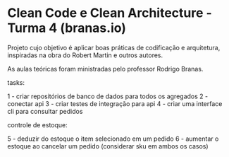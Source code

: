 # Clean Code e Clean Architecture - Turma 4 (branas.io)

Projeto cujo objetivo é aplicar boas práticas de codificação e arquitetura, inspiradas na obra do Robert Martin e outros autores.

As aulas teóricas foram ministradas pelo professor Rodrigo Branas.

tasks: 

1 - criar repositórios de banco de dados para todos os agregados
2 - conectar api
3 - criar testes de integração para api
4 - criar uma interface cli para consultar pedidos

controle de estoque:

5 - deduzir do estoque o item selecionado em um pedido
6 - aumentar o estoque ao cancelar um pedido
(considerar sku em ambos os casos)
